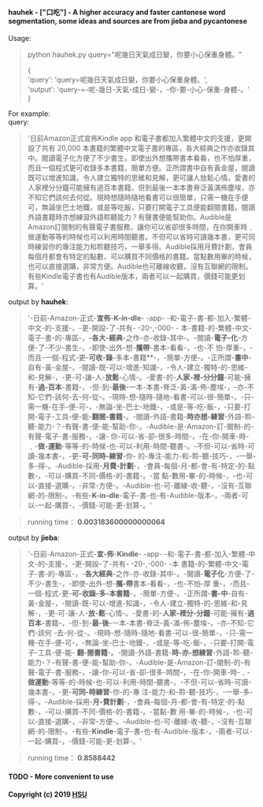 #### hauhek - ["口吃"]  - A higher accuracy and faster cantonese word segmentation, some ideas and sources are from jieba and pycantonese

Usage:  
> python hauhek.py query="呢幾日天氣成日變，你要小心保重身體。"   
>    
> {       
> 'query': 'query=呢幾日天氣成日變，你要小心保重身體。',    
> 'output': 'query-=-呢-幾日-天氣-成日-變-，-你-要-小心-保重-身體-。'  
> }  
   
For example:       
query:   
>  '日前Amazon正式宣佈Kindle app 和電子書都加入繁體中文的支援，更開設了共有 20,000 本書籍的繁體中文電子書的專區，各大經典之作亦收錄其中。閱讀電子化方便了不少書生，即使出外想攜帶書本看看，也不怕厚重，而且一個程式更可收錄多本書籍，簡單方便。正所謂書中自有黃金屋，閱讀既可以增進知識，令人建立獨特的思維和見解，更可讓人放鬆心情。愛書的人家裡分分鐘可能擁有過百本書籍，但到最後一本本書脊泛黃滿佈塵埃，亦不知它們該何去何從。現時想隨時隨地看書可以很簡單，只需一機在手便可，無論坐巴士地鐵，或是等吃飯，只要打開電子工具便能翻閱書籍。閱讀外語書籍時亦想練習外語聆聽能力？有聲書便能幫助你。Audible是Amazon訂閱制的有聲電子書服務，讓你可以省卻很多時間，在你開車時﹑做運動等等的時候也可以利用時間聽書。不但可以省時可讀幾本書，更可同時練習你的專注能力和聆聽技巧，一舉多得。Audible採用月費計劃，會員每個月都會有特定的點數，可以購買不同價格的書籍。當點數用畢的時候，也可以直接選購，非常方便。Audible也可離線收聽，沒有互聯網的限制。有些Kindle電子書也有Audible版本，兩者可以一起購買，價錢可能更划算。'  
   
output by __hauhek__:  
>  '-日前-Amazon-正式-**宣佈**-**K-in-dle**- -app- -和-電子-書-都-加入-繁體-中文-的-支援-，-更-開設-了-共有- -20-,-000- -
本-書籍-的-繁體-中文-電子-書-的-專區-，-**各大-經典**-之作-亦-收錄-其中-。-閱讀-**電子-化**-方便-了-不少-書生-，-即使-出外-想-**攜帶**-書本-看看-，-也-不
怕-厚重-，-而且-一個-程式-更-**可收-錄**-多本-書籍**-，-簡單-方便-。-正所謂-**書中**-自有-黃-金屋-，-閱讀-既-可以-增進-知識-，-令人-建立-獨特-的-思維-
和-見解-，-更-可-讓-人-**放鬆**-心情-。-愛書-的-**人家-裡-分分鐘**-可能-擁有-**過-百本**-書籍-，-但-到-**最後**-一本-本書-脊泛-黃-滿-佈-塵埃-，-亦-不知-它們-該何-去-何-從-。-現時-想-隨時-隨地-看書-可以-很-簡單-，-只-需一機-在手-便-可-，-無論-坐-巴士-地鐵-，-或是-等-吃-飯-，-只要-打開-電子-工具-便-能-**翻閱-書籍**-。-閱讀-外語-書籍-**時亦想-練習**-外語-聆-聽-能力-？-有聲-書-便-能-幫助-你-。-Audible-是-Amazon-訂-閱制-的-有聲-電子-書-服務-，-讓-
你-可以-省-卻-很多-時間-，-在-你-開車-時-﹑-**做-運動**-等等-的-時候-也-可以-利用-時間-聽書-。-不但-可以-省時-可讀-幾本書-，-更-**可-同時-練習**-你-
的-專注-能力-和-聆-聽-技巧-，-一舉-多-得-。-Audible-採用-**月費-計劃**-，-會員-每個-月-都-會-有-特定-的-點數-，-可以-購買-不同-價格-的-書籍-。-當
點-數用-畢-的-時候-，-也-可以-直接-選購-，-非常-方便-。-Audible-也-可-離線-收-聽-，-沒有-互聯網-的-限制-。-有些-**K-in-dle**-電子-書-也-有-Audible-版本-，-兩者-可以-一起-購買-，-價錢-可能-更-划算-。'  

> running time： **0.003183600000000064**  
   
>  
output by __jieba__: 
>  '-日前-Amazon-正式-**宣-佈**-**Kindle**- -app- -和-電子-書-都-加入-繁體-中文-的-支援-，-更-開設-了-共有- -20-,-000- -本
書籍-的-繁體-中文-電子-書-的-專區-，-**各大經典**-之作-亦-收錄-其中-。-閱讀-**電子化**-方便-了-不少-書生-，-即使-出外-想-**攜-帶**書本-看看-，-也-不怕-厚
重-，-而且-一個-程式-更-**可-收錄-多-本書籍**-，-簡單-方便-。-正所謂-**書-中**-自有-黃-金屋-，-閱讀-既-可以-增進-知識-，-令人-建立-獨特-的-思維-和-見
解-，-更-可-讓-人-**放-鬆**-心情-。-愛書-的-**人家-裡分-分鐘**-可能-擁有-**過百本**-書籍-，-但-到-**最-後**-一本-本書-脊泛-黃-滿-佈-塵埃-，-亦-不知-它們-該何
-去-何-從-。-現時-想-隨時-隨地-看書-可以-很-簡單-，-只-需一機-在手-便-可-，-無論-坐-巴士-地鐵-，-或是-等-吃-飯-，-只要-打開-電子-工具-便-能-
**翻-閱書籍**-。-閱讀-外語-書籍-**時-亦-想練習**-外語-聆-聽-能力-？-有聲-書-便-能-幫助-你-。-Audible-是-Amazon-訂-閱制-的-有聲-電子-書-服務-，-讓-你-可以-省-卻-很多-時間-，-在-你-開車-時-﹑-**做運動**-等等-的-時候-也-可以-利用-時間-聽書-。-不但-可以-省時-可讀-幾本書-，-更-**可同-時練習**-你-的-專
注-能力-和-聆-聽-技巧-，-一舉-多-得-。-Audible-採用-**月-費計劃**-，-會員-每個-月-都-會-有-特定-的-點數-，-可以-購買-不同-價格-的-書籍-。-當點-數
用-畢-的-時候-，-也-可以-直接-選購-，-非常-方便-。-Audible-也-可-離線-收-聽-，-沒有-互聯網-的-限制-。-有些-**Kindle**-電子-書-也-有-Audible-版本-，-兩者-可以-一起-購買-，-價錢-可能-更-划算-。'  
    
> running time： **0.8588442**  

#### TODO - More convenient to use 
   
####  Copyright (c) 2019 [HSU](https://dlc.hsu.edu.hk/)
